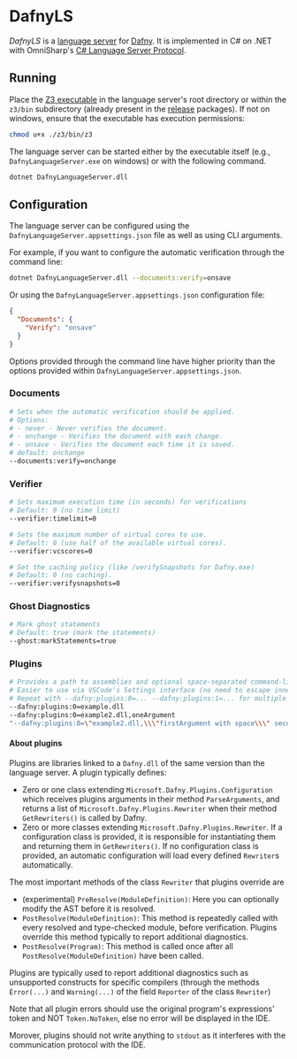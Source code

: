 # DafnyLS

*DafnyLS* is a [language server](https://microsoft.github.io/language-server-protocol/) for [Dafny](https://github.com/dafny-lang/dafny). It is implemented in C# on .NET with OmniSharp's [C# Language Server Protocol](https://github.com/OmniSharp/csharp-language-server-protocol).


## Running

Place the [Z3 executable](https://github.com/Z3Prover/z3/releases/tag/Z3-4.8.5) in the language server's root directory or within the `z3/bin` subdirectory (already present in the [release](https://github.com/dafny-lang/dafny/releases) packages). If not on windows, ensure that the executable has execution permissions:

```sh
chmod u+x ./z3/bin/z3
```

The language server can be started either by the executable itself (e.g., `DafnyLanguageServer.exe` on windows) or with the following command.

```sh
dotnet DafnyLanguageServer.dll
```

## Configuration

The language server can be configured using the `DafnyLanguageServer.appsettings.json` file as well as using CLI arguments.

For example, if you want to configure the automatic verification through the command line:

```sh
dotnet DafnyLanguageServer.dll --documents:verify=onsave
```

Or using the `DafnyLanguageServer.appsettings.json` configuration file:

```json
{
  "Documents": {
    "Verify": "onsave"
  }
}
```

Options provided through the command line have higher priority than the options provided within `DafnyLanguageServer.appsettings.json`.


### Documents

```sh
# Sets when the automatic verification should be applied.
# Options:
# - never - Never verifies the document.
# - onchange - Verifies the document with each change.
# - onsave - Verifies the document each time it is saved.
# default: onchange
--documents:verify=onchange
```

### Verifier

```sh
# Sets maximum execution time (in seconds) for verifications
# Default: 0 (no time limit)
--verifier:timelimit=0

# Sets the maximum number of virtual cores to use. 
# Default: 0 (use half of the available virtual cores).
--verifier:vcscores=0

# Set the caching policy (like /verifySnapshots for Dafny.exe)
# Default: 0 (no caching).
--verifier:verifysnapshots=0
```

### Ghost Diagnostics

```sh
# Mark ghost statements
# Default: true (mark the statements)
--ghost:markStatements=true
```

### Plugins

```sh
# Provides a path to assemblies and optional space-separated command-line arguments after a commo.
# Easier to use via VSCode's Settings interface (no need to escape inner double quotes)
# Repeat with --dafny:plugins:0=... --dafny:plugins:1=... for multiple plugins.
--dafny:plugins:0=example.dll
--dafny:plugins:0=example2.dll,oneArgument
"--dafny:plugins:0=\"example2.dll,\\\"firstArgument with space\\\" secondArgument\""
```

#### About plugins
Plugins are libraries linked to a `Dafny.dll` of the same version than the language server.
A plugin typically defines:

* Zero or one class extending `Microsoft.Dafny.Plugins.Configuration` which receives plugins arguments in their method `ParseArguments`,
  and returns a list of `Microsoft.Dafny.Plugins.Rewriter` when their method `GetRewriters()` is called by Dafny.
* Zero or more classes extending `Microsoft.Dafny.Plugins.Rewriter`.
  If a configuration class is provided, it is responsible for instantiating them and returning them in `GetRewriters()`.
  If no configuration class is provided, an automatic configuration will load every defined `Rewriter`s automatically.

The most important methods of the class `Rewriter` that plugins override are
* (experimental) `PreResolve(ModuleDefinition)`: Here you can optionally modify the AST before it is resolved.
* `PostResolve(ModuleDefinition)`: This method is repeatedly called with every resolved and type-checked module, before verification.
  Plugins override this method typically to report additional diagnostics.
* `PostResolve(Program)`: This method is called once after all `PostResolve(ModuleDefinition)` have been called.

Plugins are typically used to report additional diagnostics such as unsupported constructs for specific compilers (through the methods `Èrror(...)` and `Warning(...)` of the field `Reporter` of the class `Rewriter`)

Note that all plugin errors should use the original program's expressions' token and NOT `Token.NoToken`, else no error will be displayed in the IDE.

Morover, plugins should not write anything to `stdout` as it interferes with the communication protocol with the IDE.